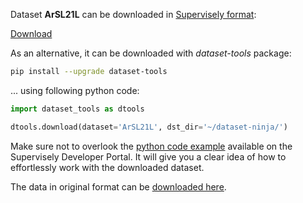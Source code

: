 Dataset **ArSL21L** can be downloaded in [Supervisely format](https://developer.supervisely.com/api-references/supervisely-annotation-json-format):

 [Download](https://assets.supervisely.com/supervisely-supervisely-assets-public/teams_storage/P/S/bY/NI2gYP0QK32DZiTjX0ZnrrIJEDk97bRBHkJ3mxgEZ42rGDd2hlQXvfUwFZIYxcYLeLJSbHnW9hTZ7gvaeTsb2y09jWKt7V0ihlI6M0CZaCTiqRIGbm18IgACUY7Y.tar)

As an alternative, it can be downloaded with *dataset-tools* package:
``` bash
pip install --upgrade dataset-tools
```

... using following python code:
``` python
import dataset_tools as dtools

dtools.download(dataset='ArSL21L', dst_dir='~/dataset-ninja/')
```
Make sure not to overlook the [python code example](https://developer.supervisely.com/getting-started/python-sdk-tutorials/iterate-over-a-local-project) available on the Supervisely Developer Portal. It will give you a clear idea of how to effortlessly work with the downloaded dataset.

The data in original format can be [downloaded here](https://prod-dcd-datasets-cache-zipfiles.s3.eu-west-1.amazonaws.com/f63xhm286w-1.zip).